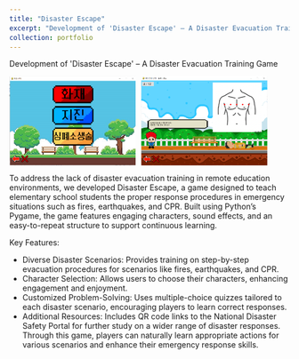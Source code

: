 ```yaml
---
title: "Disaster Escape"
excerpt: "Development of 'Disaster Escape' – A Disaster Evacuation Training Game"
collection: portfolio
---
```


Development of 'Disaster Escape' – A Disaster Evacuation Training Game

<div style="display: flex; gap: 10px;">
  <img src="/images/DE-1.png" alt="Disaster Escape Screenshot 1" width="45%"/>
  <img src="/images/DE-2.png" alt="Disaster Escape Screenshot 2" width="45%"/>
</div>

To address the lack of disaster evacuation training in remote education environments, we developed Disaster Escape, a game designed to teach elementary school students the proper response procedures in emergency situations such as fires, earthquakes, and CPR. Built using Python’s Pygame, the game features engaging characters, sound effects, and an easy-to-repeat structure to support continuous learning.

Key Features:

- Diverse Disaster Scenarios: Provides training on step-by-step evacuation procedures for scenarios like fires, earthquakes, and CPR.
- Character Selection: Allows users to choose their characters, enhancing engagement and enjoyment.
- Customized Problem-Solving: Uses multiple-choice quizzes tailored to each disaster scenario, encouraging players to learn correct responses.
- Additional Resources: Includes QR code links to the National Disaster Safety Portal for further study on a wider range of disaster responses.
Through this game, players can naturally learn appropriate actions for various scenarios and enhance their emergency response skills.
